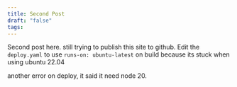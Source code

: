 ```yaml
---
title: Second Post
draft: "false"
tags:
---
```

Second post here. still trying to publish this site to github. Edit the `deploy.yaml` to use `runs-on: ubuntu-latest` on build because its stuck when using ubuntu 22.04

another error on deploy, it said it need node 20.